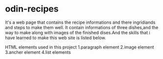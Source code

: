 # odin-recipes
It's a web page that contains the recipe informations and there ingridiands and steps to make them well. It contain informations of three dishes,and the way to make along with images of the finished dises.And the skills that i have learned to make this web site is listed below.
 
HTML elements used in this project
1.paragraph element
2.image element
3.ancher element
4.list elements